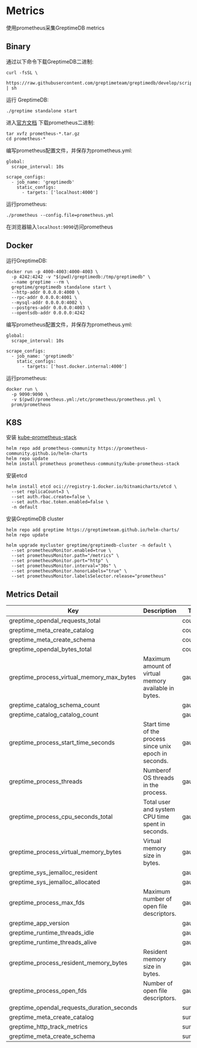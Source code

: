 # Metrics

使用prometheus采集GreptimeDB metrics

## Binary

通过以下命令下载GreptimeDB二进制:
```
curl -fsSL \
  https://raw.githubusercontent.com/greptimeteam/greptimedb/develop/scripts/install.sh | sh
```

运行 GreptimeDB:
```
./greptime standalone start
```

进入[官方文档](https://prometheus.io/download/) 下载prometheus二进制:
```
tar xvfz prometheus-*.tar.gz
cd prometheus-*
```

编写prometheus配置文件，并保存为prometheus.yml:
```
global:
  scrape_interval: 10s 

scrape_configs:
  - job_name: 'greptimedb'
    static_configs:
      - targets: ['localhost:4000']
```

运行prometheus:
```
./prometheus --config.file=prometheus.yml
```

在浏览器输入`localhost:9090`访问prometheus

## Docker

运行GreptimeDB:
```
docker run -p 4000-4003:4000-4003 \
  -p 4242:4242 -v "$(pwd)/greptimedb:/tmp/greptimedb" \
  --name greptime --rm \
  greptime/greptimedb standalone start \
  --http-addr 0.0.0.0:4000 \
  --rpc-addr 0.0.0.0:4001 \
  --mysql-addr 0.0.0.0:4002 \
  --postgres-addr 0.0.0.0:4003 \
  --opentsdb-addr 0.0.0.0:4242
```

编写prometheus配置文件，并保存为prometheus.yml:
```
global:
  scrape_interval: 10s

scrape_configs:
  - job_name: 'greptimedb'
    static_configs:
      - targets: ['host.docker.internal:4000']
```

运行prometheus:
```
docker run \
  -p 9090:9090 \
  -v $(pwd)/prometheus.yml:/etc/prometheus/prometheus.yml \
  prom/prometheus
```

## K8S

安装 [kube-prometheus-stack](https://github.com/prometheus-community/helm-charts/tree/main/charts/kube-prometheus-stack) 
```
helm repo add prometheus-community https://prometheus-community.github.io/helm-charts
helm repo update
helm install prometheus prometheus-community/kube-prometheus-stack
```

安装etcd
```
helm install etcd oci://registry-1.docker.io/bitnamicharts/etcd \
  --set replicaCount=3 \
  --set auth.rbac.create=false \
  --set auth.rbac.token.enabled=false \
  -n default
```

安装GreptimeDB cluster
```
helm repo add greptime https://greptimeteam.github.io/helm-charts/
helm repo update
```
```
helm upgrade mycluster greptime/greptimedb-cluster -n default \
  --set prometheusMonitor.enabled=true \
  --set prometheusMonitor.path="/metrics" \
  --set prometheusMonitor.port="http" \
  --set prometheusMonitor.interval="30s" \
  --set prometheusMonitor.honorLabels="true" \
  --set prometheusMonitor.labelsSelector.release="prometheus"
```

## Metrics Detail

| Key                                        | Description                                            | Type    |
|--------------------------------------------|--------------------------------------------------------|---------|
| greptime_opendal_requests_total            |                                                        | counter |
| greptime_meta_create_catalog               |                                                        | counter |
| greptime_meta_create_schema                |                                                        | counter |
| greptime_opendal_bytes_total               |                                                        | counter |
| greptime_process_virtual_memory_max_bytes  | Maximum amount of virtual memory available in bytes.   | gauge   |
| greptime_catalog_schema_count              |                                                        | gauge   |
| greptime_catalog_catalog_count             |                                                        | gauge   |
| greptime_process_start_time_seconds        | Start time of the process since unix epoch in seconds. | gauge   |
| greptime_process_threads                   | Numberof OS threads in the process.                    | gauge   |
| greptime_process_cpu_seconds_total         | Total user and system CPU time spent in seconds.       | gauge   |
| greptime_process_virtual_memory_bytes      | Virtual memory size in bytes.                          | gauge   |
| greptime_sys_jemalloc_resident             |                                                        | gauge   |
| greptime_sys_jemalloc_allocated            |                                                        | gauge   |
| greptime_process_max_fds                   | Maximum number of open file descriptors.               | gauge   |
| greptime_app_version                       |                                                        | gauge   |
| greptime_runtime_threads_idle              |                                                        | gauge   |
| greptime_runtime_threads_alive             |                                                        | gauge   |
| greptime_process_resident_memory_bytes     | Resident memory size in bytes.                         | gauge   |
| greptime_process_open_fds                  | Number of open file descriptors.                       | gauge   |
| greptime_opendal_requests_duration_seconds |                                                        | summary |
| greptime_meta_create_catalog               |                                                        | summary |
| greptime_http_track_metrics                |                                                        | summary |
| greptime_meta_create_schema                |                                                        | summary |
